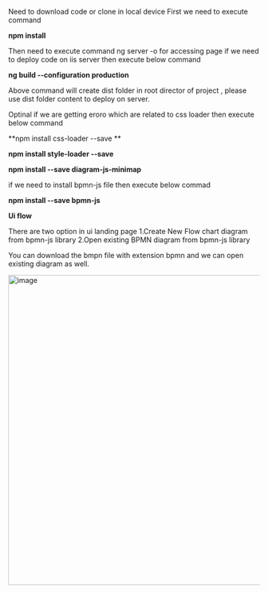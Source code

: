 Need to download code or clone in local device
First we need to execute command

**npm install**

Then need to execute command ng server -o for accessing page
if we need to deploy code on iis server then execute below command

**ng build --configuration production**

Above command will create dist folder in root director of project , please use dist folder content to deploy on server.

Optinal
if we are getting eroro which are related to css loader then execute below command 

**npm install css-loader --save **

**npm install style-loader --save**

**npm install --save diagram-js-minimap**

if we need to install bpmn-js file then execute below commad

**npm install --save bpmn-js**

**Ui flow**

There are two option in ui landing page 
1.Create New Flow chart diagram from bpmn-js library
2.Open existing BPMN diagram from bpmn-js library

You can download the bmpn file with extension bpmn and we can open existing diagram as well.

<img width="621" alt="image" src="https://github.com/imaginatexr/conditionalprocedurediagram/assets/149040365/ca598587-8143-4f38-a35f-7138585b5a29">


